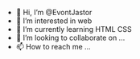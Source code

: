 - 👋 Hi, I’m @EvontJastor
- 👀 I’m interested in web
- 🌱 I’m currently learning HTML CSS
- 💞️ I’m looking to collaborate on ...
- 📫 How to reach me ...

<!---
EvontJastor/EvontJastor is a ✨ special ✨ repository because its `README.md` (this file) appears on your GitHub profile.
You can click the Preview link to take a look at your changes.
--->
